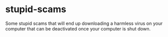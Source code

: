 # stupid-scams
Some stupid scams that will end up downloading a harmless virus on your computer that can be deactivated once your computer is shut down.
